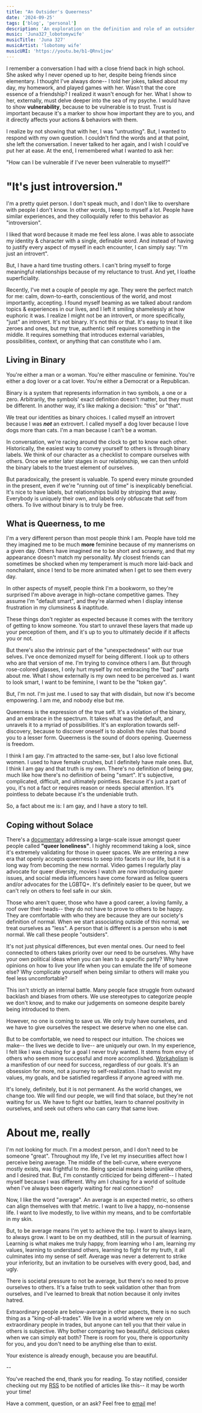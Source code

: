 ```yaml
---
title: "An Outsider's Queerness"
date: '2024-09-25'
tags: ['blog', 'personal']
description: 'An exploration on the definition and role of an outsider, and how that emerges as pseudo-queerness, especially amongst the LGBTQ+.'
music: 'Juna327_lobotomywife'
musicTitle: 'Juna 327'
musicArtist: 'lobotomy wife'
musicURI: 'https://youtu.be/b1-QRnv1jow'
---
```


I remember a conversation I had with a close friend back in high school. She asked why I never opened up to her, despite being friends since elementary. I thought I've always done-- I told her jokes, talked about my day, my homework, and played games with her.
Wasn't that the core essence of a friendship? I realized it wasn't enough for her. What I show to her, externally, must delve deeper into the sea of my psyche. I would have to show **vulnerability**, because to be vulnerable is to trust. Trust is important because it's a marker to show how important they are to you, and it directly affects your actions & behaviors with them.

I realize by not showing that with her, I was "untrusting". But, I wanted to respond with my own question. I couldn't find the words and at that point, she left the conversation.
I never talked to her again, and I wish I could've put her at ease.
At the end, I remembered what I wanted to ask her:

"How can I be vulnerable if I've never been vulnerable to myself?"

# "It's just introversion."

I'm a pretty quiet person. I don't speak much, and I don't like to overshare with people I don't know. In other words, I keep to myself a lot. People have similar experiences, and they colloquially refer to this behavior as "introversion".

I liked that word because it made me feel less alone. I was able to associate my identity & character with a single, definable word. And instead of having to justify every aspect of myself in each encounter, I can simply say: "I'm just an introvert".

But, I have a hard time trusting others. I can't bring myself to forge meaningful relationships because of my reluctance to trust. And yet, I loathe superficiality.

Recently, I've met a couple of people my age. They were the perfect match for me: calm, down-to-earth, conscientious of the world, and most importantly, accepting. I found myself beaming as we talked about random topics & experiences in our lives, and I left it smiling shamelessly at how euphoric it was. I realize I might not be an introvert, or more specifically, "just" an introvert. It's not binary. It's not this or that. It's easy to treat it like zeroes and ones, but my true, authentic self requires something in the middle. It requires something that introduces external variables, possibilities, context, or anything that can constitute who I am.

## Living in Binary

You're either a man or a woman. You're either masculine or feminine. You're either a dog lover or a cat lover. You're either a Democrat or a Republican.

Binary is a system that represents information in two symbols, a one or a zero. Arbitrarily, the symbols' exact definition doesn't matter, but they must be different. In another way, it's like making a decision: "this" or "that".

We treat our identities as binary choices. I called myself an introvert because I was **_not_** an extrovert. I called myself a dog lover because I love dogs more than cats. I'm a man because I can't be a woman.

In conversation, we're racing around the clock to get to know each other. Historically, the easiest way to convey yourself to others is through binary labels. We think of our character as a checklist to compare ourselves with others. Once we enter later stages in our relationship, we can then unfold the binary labels to the truest element of ourselves.

But paradoxically, the present is valuable. To spend every minute grounded in the present, even if we're "running out of time" is inexplicably beneficial. It's nice to have labels, but relationships build by stripping that away. Everybody is uniquely their own, and labels only obfuscate that self from others. To live without binary is to truly be free.

## What is Queerness, to me

I'm a very different person than most people think I am. People have told me they imagined me to be much **more** feminine because of my mannerisms on a given day. Others have imagined me to be short and scrawny, and that my appearance doesn't match my personality. My closest friends can sometimes be shocked when my temperament is much more laid-back and nonchalant, since I tend to be more animated when I get to see them every day.

In other aspects of myself, people think I'm a bookworm, so they're surprised I'm above average in high-octane competitive games. They assume I'm "default smart", and they're alarmed when I display intense frustration in my clumsiness & inaptitude.

These things don't register as expected because it comes with the territory of getting to know someone. You start to unravel these layers that made up your perception of them, and it's up to you to ultimately decide if it affects you or not.

But there's also the intrinsic part of the "unexpectedness" with our true selves. I've once demonized myself for being different. I look up to others who are that version of me. I'm trying to convince others I am. But through rose-colored glasses, I only hurt myself by not embracing the "bad" parts about me. What I show externally is my own need to be perceived as. I want to look smart, I want to be feminine, I want to be the "token gay".

But, I'm not. I'm just me. I used to say that with disdain, but now it's become empowering. I am me, and nobody else but me.

Queerness is the expression of the true self. It's a violation of the binary, and an embrace in the spectrum. It takes what was the default, and unravels it to a myriad of possibilities. It's an exploration towards self-discovery, because to discover oneself is to abolish the rules that bound you to a lesser form. Queerness is the sound of doors opening. Queerness is freedom.

I think I am gay. I'm attracted to the same-sex, but I also love fictional women. I used to have female crushes, but I definitely have male ones. But, I think I am gay and that truth is my own. There's no definition of being gay, much like how there's no definition of being "smart". It's subjective, complicated, difficult, and ultimately pointless. Because it's just a part of you, it's not a fact or requires reason or needs special attention. It's pointless to debate because it's the undeniable truth.

So, a fact about me is: I am gay, and I have a story to tell.

## Coping without Solace

There's a [documentary](https://youtu.be/6VduIJPAHaQ?si=yunfkjWMoCGpTzQQ) addressing a large-scale issue amongst queer people called **"queer loneliness"**. I highly recommend taking a look, since it's extremely validating for those in queer spaces. We are entering a new era that openly accepts queerness to seep into facets in our life, but it is a long way from becoming the new normal. Video games I regularly play advocate for queer diversity, movies I watch are now introducing queer issues, and social media influencers have come forward as fellow queers and/or advocates for the LGBTQ+. It's definitely easier to be queer, but we can't rely on others to feel safe in our skin.

Those who aren't queer, those who have a good career, a loving family, a roof over their heads-- they do not have to prove to others to be happy. They are comfortable with who they are because they are our society's definition of normal. When we start associating outside of this normal, we treat ourselves as "less". A person that is different is a person who is **not** normal. We call these people "outsiders".

It's not just physical differences, but even mental ones. Our need to feel connected to others takes priority over our need to be ourselves. Why have your own political ideas when you can lean to a specific party? Why have opinions on how to live your life when you can emulate the life of someone else? Why complicate yourself when being similar to others will make you feel less uncomfortable?

This isn't strictly an internal battle. Many people face struggle from outward backlash and biases from others. We use stereotypes to categorize people we don't know, and to make our judgements on someone despite barely being introduced to them.

However, no one is coming to save us. We only truly have ourselves, and we have to give ourselves the respect we deserve when no one else can.

But to be comfortable, we need to respect our intuition. The choices we make-- the lives we decide to live-- are uniquely our own. In my experience, I felt like I was chasing for a goal I never truly wanted. It stems from envy of others who seem more successful and more accomplished. [Workaholism](https://www.youtube.com/watch?v=iAMzp-jFymY) is a manifestion of our need for success, regardless of our goals. It's an obsession for more, not a journey to self-realization. I had to revisit my values, my goals, and be satisfied regardless if anyone agreed with me.

It's lonely, definitely, but it is not permanent. As the world changes, we change too. We will find our people, we will find that solace, but they're not waiting for us. We have to fight our battles, learn to channel positivity in ourselves, and seek out others who can carry that same love.

# About me, really

I'm not looking for much. I'm a modest person, and I don't need to be someone "great". Throughout my life, I've let my insecurities affect how I perceive being average. The middle of the bell-curve, where everyone mostly exists, was frightful to me. Being special means being unlike others, and I desired that. But, I'm constantly criticized for being different-- I hated myself because I was different. Why am I chasing for a world of solitude when I've always been eagerly waiting for real connection?

Now, I like the word "average". An average is an expected metric, so others can align themselves with that metric. I want to live a happy, no-nonsense life. I want to live modestly, to live within my means, and to be comfortable in my skin.

But, to be average means I'm yet to achieve the top. I want to always learn, to always grow. I want to be on my deathbed, still in the pursuit of learning. Learning is what makes me truly happy, from learning who I am, learning my values, learning to understand others, learning to fight for my truth, it all culminates into my sense of self. Average was never a deterrent to strike your inferiority, but an invitation to be ourselves with every good, bad, and ugly.

There is societal pressure to not be average, but there's no need to prove ourselves to others. It's a false truth to seek validation other than from ourselves, and I've learned to break that notion because it only invites hatred.

Extraordinary people are below-average in other aspects, there is no such thing as a "king-of-all-trades". We live in a world where we rely on extraordinary people in trades, but anyone can tell you that their value in others is subjective. Why bother comparing two beautiful, delicious cakes when we can simply eat both? There is room for you, there is opportunity for you, and you don't need to be anything else than to exist.

Your existence is already enough, because you are beautiful.

--

You've reached the end, thank you for reading.
To stay notified, consider checking out my [RSS](https://ifuxyl.dev/rss.xml) to be notified of articles like this-- it may be worth your time!

Have a comment, question, or an ask? Feel free to [email](mailto:sweeneyngo@proton.me) me!
